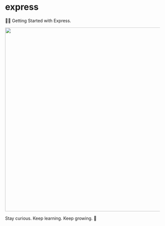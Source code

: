 # express

🚀🌱 Getting Started with Express.

<p align="center">
  <img src="https://user-images.githubusercontent.com/34389409/51299009-6b880a80-1a59-11e9-820a-a43c0b1fd8da.png" width="600"/>
</p>


<!-- INSPIRATIONAL_QUOTE_START -->
Stay curious. Keep learning. Keep growing.
👻
<!-- INSPIRATIONAL_QUOTE_END -->
